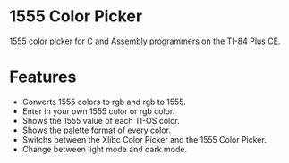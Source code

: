 # 1555 Color Picker
1555 color picker for C and Assembly programmers on the TI-84 Plus CE.

# Features
* Converts 1555 colors to rgb and rgb to 1555.
* Enter in your own 1555 color or rgb color.
* Shows the 1555 value of each TI-OS color.
* Shows the palette format of every color.
* Switchs between the Xlibc Color Picker and the 1555 Color Picker.
* Change between light mode and dark mode.
